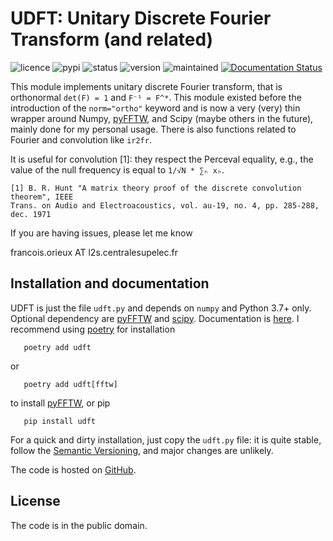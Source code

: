 # UDFT: Unitary Discrete Fourier Transform (and related)

![licence](https://img.shields.io/github/license/forieux/udft) ![pypi](https://img.shields.io/pypi/v/udft) ![status](https://img.shields.io/pypi/status/udft) ![version](https://img.shields.io/pypi/pyversions/udft) ![maintained](https://img.shields.io/maintenance/yes/2022) [![Documentation Status](https://readthedocs.org/projects/udft/badge/?version=latest)](https://udft.readthedocs.io/en/latest/?badge=latest)

This module implements unitary discrete Fourier transform, that is orthonormal
`det(F) = 1` and `F⁻¹ = F^*`. This module existed before the introduction of the
`norm="ortho"` keyword and is now a very (very) thin wrapper around Numpy,
[pyFFTW](https://pypi.org/project/pyFFTW/), and Scipy (maybe others in the
future), mainly done for my personal usage. There is also functions related to
Fourier and convolution like `ir2fr`.

It is useful for convolution [1]: they respect the Perceval equality, e.g., the
value of the null frequency is equal to `1/√N * ∑ₙ xₙ`.

```
[1] B. R. Hunt "A matrix theory proof of the discrete convolution theorem", IEEE
Trans. on Audio and Electroacoustics, vol. au-19, no. 4, pp. 285-288, dec. 1971
```

If you are having issues, please let me know

francois.orieux AT l2s.centralesupelec.fr

## Installation and documentation

UDFT is just the file `udft.py` and depends on `numpy` and Python 3.7+ only.
Optional dependency are [pyFFTW](https://pypi.org/project/pyFFTW/) and
[scipy](https://scipy.org/). Documentation is
[here](https://udft.readthedocs.io/en/stable/index.html). I recommend using
[poetry](https://python-poetry.org/) for installation

```
   poetry add udft
```
or
```
   poetry add udft[fftw]
```
to install [pyFFTW](https://pypi.org/project/pyFFTW/), or pip
```
   pip install udft
```
For a quick and dirty installation, just copy the `udft.py` file: it is
quite stable, follow the [Semantic
Versioning](https://semver.org/spec/v2.0.0.html), and major changes are
unlikely.

The code is hosted on [GitHub](https://github.com/forieux/udft).

## License

The code is in the public domain.
